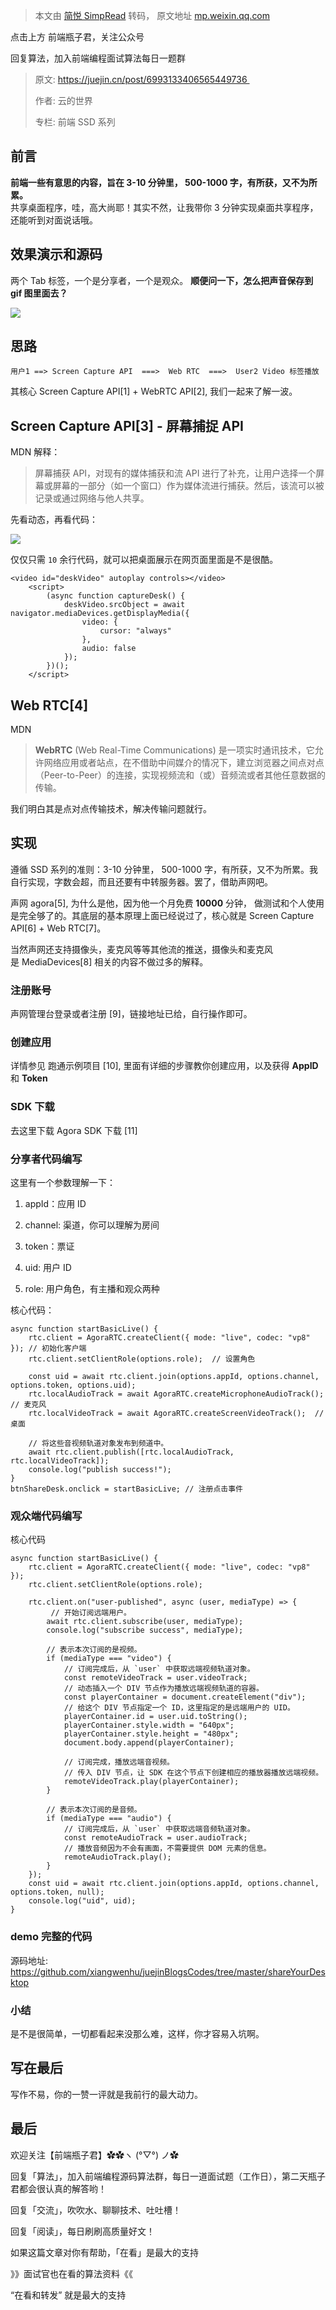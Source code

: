 > 本文由 [简悦 SimpRead](http://ksria.com/simpread/) 转码， 原文地址 [mp.weixin.qq.com](https://mp.weixin.qq.com/s/nPb73cZg9Ej2wS-ywI7lWQ)

点击上方 前端瓶子君，关注公众号  

回复算法，加入前端编程面试算法每日一题群

  

> 原文: https://juejin.cn/post/6993133406565449736   
> 
> 作者: 云的世界 
> 
> 专栏: 前端 SSD 系列

前言
--

**前端一些有意思的内容，旨在 3-10 分钟里， 500-1000 字，有所获，又不为所累。**  
共享桌面程序，哇，高大尚耶！其实不然，让我带你 3 分钟实现桌面共享程序，还能听到对面说话哦。

效果演示和源码
-------

两个 Tab 标签，一个是分享者，一个是观众。 **顺便问一下，怎么把声音保存到 gif 图里面去？**

![](https://mmbiz.qpic.cn/mmbiz_png/dFTfMt0114icHy6AVfzgUQS24ycqxEHK6qjbITNqiadpuwGRex78wjHFjId1tqN049e4z26p7fNJceiatGq2uAxDg/640?wx_fmt=png)

思路
--

```
用户1 ==> Screen Capture API  ===>  Web RTC  ===>  User2 Video 标签播放
```

其核心 Screen Capture API[1] + WebRTC API[2], 我们一起来了解一波。

Screen Capture API[3] - 屏幕捕捉 API
--------------------------------

MDN 解释：

> 屏幕捕获 API，对现有的媒体捕获和流 API 进行了补充，让用户选择一个屏幕或屏幕的一部分（如一个窗口）作为媒体流进行捕获。然后，该流可以被记录或通过网络与他人共享。

先看动态，再看代码：

![](https://mmbiz.qpic.cn/mmbiz_png/dFTfMt0114icHy6AVfzgUQS24ycqxEHK695wgc5HNbXy1sWCWIOulq6tZByp0yicKwwQdibichxHrLb2KHkS1lUckg/640?wx_fmt=png)

仅仅只需 `10` 余行代码，就可以把桌面展示在网页面里面是不是很酷。

```
<video id="deskVideo" autoplay controls></video>
    <script>
        (async function captureDesk() {
            deskVideo.srcObject = await navigator.mediaDevices.getDisplayMedia({
                video: {
                    cursor: "always"
                },
                audio: false
            });
        })();
    </script>
```

Web RTC[4]
----------

MDN

> **WebRTC** (Web Real-Time Communications) 是一项实时通讯技术，它允许网络应用或者站点，在不借助中间媒介的情况下，建立浏览器之间点对点（Peer-to-Peer）的连接，实现视频流和（或）音频流或者其他任意数据的传输。

我们明白其是点对点传输技术，解决传输问题就行。

实现
--

遵循 SSD 系列的准则：3-10 分钟里， 500-1000 字，有所获，又不为所累。我自行实现，字数会超，而且还要有中转服务器。罢了，借助声网吧。

声网 agora[5], 为什么是他，因为他一个月免费 **10000** 分钟， 做测试和个人使用是完全够了的。其底层的基本原理上面已经说过了，核心就是 Screen Capture API[6] + Web RTC[7]。

当然声网还支持摄像头，麦克风等等其他流的推送，摄像头和麦克风是 MediaDevices[8] 相关的内容不做过多的解释。

### 注册账号

声网管理台登录或者注册 [9]，链接地址已给，自行操作即可。

### 创建应用

详情参见 跑通示例项目 [10], 里面有详细的步骤教你创建应用，以及获得 **AppID** 和 **Token**

### SDK 下载

去这里下载 Agora SDK 下载 [11]

### 分享者代码编写

这里有一个参数理解一下：

1.  appId：应用 ID
    
2.  channel: 渠道，你可以理解为房间
    
3.  token：票证
    
4.  uid: 用户 ID
    
5.  role: 用户角色，有主播和观众两种
    

核心代码：

```
async function startBasicLive() {
    rtc.client = AgoraRTC.createClient({ mode: "live", codec: "vp8" }); // 初始化客户端
    rtc.client.setClientRole(options.role);  // 设置角色

    const uid = await rtc.client.join(options.appId, options.channel, options.token, options.uid);       
    rtc.localAudioTrack = await AgoraRTC.createMicrophoneAudioTrack(); // 麦克风
    rtc.localVideoTrack = await AgoraRTC.createScreenVideoTrack();  // 桌面

    // 将这些音视频轨道对象发布到频道中。
    await rtc.client.publish([rtc.localAudioTrack, rtc.localVideoTrack]);
    console.log("publish success!");
}
btnShareDesk.onclick = startBasicLive; // 注册点击事件
```

### 观众端代码编写

核心代码

```
async function startBasicLive() {
    rtc.client = AgoraRTC.createClient({ mode: "live", codec: "vp8" });
    rtc.client.setClientRole(options.role);

    rtc.client.on("user-published", async (user, mediaType) => {
         // 开始订阅远端用户。
        await rtc.client.subscribe(user, mediaType);
        console.log("subscribe success", mediaType);

        // 表示本次订阅的是视频。
        if (mediaType === "video") {
            // 订阅完成后，从 `user` 中获取远端视频轨道对象。
            const remoteVideoTrack = user.videoTrack;
            // 动态插入一个 DIV 节点作为播放远端视频轨道的容器。
            const playerContainer = document.createElement("div");
            // 给这个 DIV 节点指定一个 ID，这里指定的是远端用户的 UID。
            playerContainer.id = user.uid.toString();
            playerContainer.style.width = "640px";
            playerContainer.style.height = "480px";
            document.body.append(playerContainer);

            // 订阅完成，播放远端音视频。
            // 传入 DIV 节点，让 SDK 在这个节点下创建相应的播放器播放远端视频。
            remoteVideoTrack.play(playerContainer);
        }

        // 表示本次订阅的是音频。
        if (mediaType === "audio") {
            // 订阅完成后，从 `user` 中获取远端音频轨道对象。
            const remoteAudioTrack = user.audioTrack;
            // 播放音频因为不会有画面，不需要提供 DOM 元素的信息。
            remoteAudioTrack.play();
        }
    });   
    const uid = await rtc.client.join(options.appId, options.channel, options.token, null);
    console.log("uid", uid);
}
```

### demo 完整的代码

源码地址: https://github.com/xiangwenhu/juejinBlogsCodes/tree/master/shareYourDesktop

### 小结

是不是很简单，一切都看起来没那么难，这样，你才容易入坑啊。

写在最后
----

写作不易，你的一赞一评就是我前行的最大动力。

最后
--

欢迎关注【前端瓶子君】✿✿ヽ (°▽°) ノ✿  

回复「算法」，加入前端编程源码算法群，每日一道面试题（工作日），第二天瓶子君都会很认真的解答哟！  

回复「交流」，吹吹水、聊聊技术、吐吐槽！

回复「阅读」，每日刷刷高质量好文！

如果这篇文章对你有帮助，「在看」是最大的支持

 》》面试官也在看的算法资料《《  

“在看和转发” 就是最大的支持